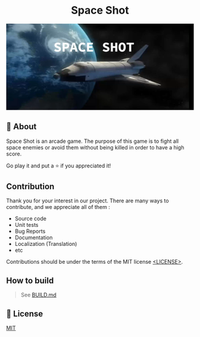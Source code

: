 <h1 align="center">Space Shot</h1>



![Image of Space Shot Project](https://github.com/zeineb24/Space-Shot/blob/master/assets/Screenshot%20(27).png)



## 🎯 About



Space Shot is an arcade game. The purpose of this game is to fight all space enemies or avoid them without being killed in order to have a high score.


Go play it and put a ⭐️ if you appreciated it!








## Contribution



Thank you for your interest in our project. There are many ways to contribute,
and we appreciate all of them :



- Source code
- Unit tests
- Bug Reports
- Documentation
- Localization (Translation)
- etc



Contributions should be under the terms of the MIT license [&lt;LICENSE&gt;](LICENSE).



## How to build



> See [BUILD.md](BUILD.md)



## 📝 License
[MIT](https://github.com/zeineb24/Space-Shot/blob/master/LICENSE)




